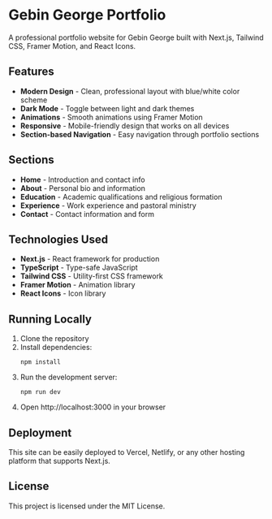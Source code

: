 # Gebin George Portfolio

A professional portfolio website for Gebin George built with Next.js, Tailwind CSS, Framer Motion, and React Icons.

## Features

- **Modern Design** - Clean, professional layout with blue/white color scheme
- **Dark Mode** - Toggle between light and dark themes
- **Animations** - Smooth animations using Framer Motion
- **Responsive** - Mobile-friendly design that works on all devices
- **Section-based Navigation** - Easy navigation through portfolio sections

## Sections

- **Home** - Introduction and contact info
- **About** - Personal bio and information
- **Education** - Academic qualifications and religious formation
- **Experience** - Work experience and pastoral ministry 
- **Contact** - Contact information and form

## Technologies Used

- **Next.js** - React framework for production
- **TypeScript** - Type-safe JavaScript
- **Tailwind CSS** - Utility-first CSS framework
- **Framer Motion** - Animation library
- **React Icons** - Icon library

## Running Locally

1. Clone the repository
2. Install dependencies:
   ```
   npm install
   ```
3. Run the development server:
   ```
   npm run dev
   ```
4. Open http://localhost:3000 in your browser

## Deployment

This site can be easily deployed to Vercel, Netlify, or any other hosting platform that supports Next.js.

## License

This project is licensed under the MIT License. 